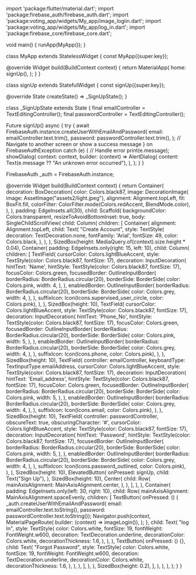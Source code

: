 import 'package:flutter/material.dart';
import 'package:firebase_auth/firebase_auth.dart';
import 'package:voting_app/widgets/My_app/image_logiin.dart';
import 'package:voting_app/widgets/My_app/log_in.dart';
import 'package:firebase_core/firebase_core.dart';

void main() {
  runApp(MyApp());
}

class MyApp extends StatelessWidget {
  const MyApp({super.key});

  @override
  Widget build(BuildContext context) {
    return MaterialApp(
      home: signUp(),
    );
  }
}

class signUp extends StatefulWidget {
  const signUp({super.key});

  @override
  State<signUp> createState() => _SignUpState();
}

class _SignUpState extends State<signUp> {
  final emailController = TextEditingController();
  final passwordController = TextEditingController();

  Future<void> signUp() async {
    try {
      await FirebaseAuth.instance.createUserWithEmailAndPassword(
        email: emailController.text.trim(),
        password: passwordController.text.trim(),
      );
      // Navigate to another screen or show a success message
    } on FirebaseAuthException catch (e) {
      // Handle error
      print(e.message);
      showDialog(
        context: context,
        builder: (context) => AlertDialog(
          content: Text(e.message ?? "An unknown error occurred"),
        ),
      );
    }
  }

  FirebaseAuth _auth = FirebaseAuth.instance;

  @override
  Widget build(BuildContext context) {
    return Container(
      decoration: BoxDecoration(
        color: Colors.black87,
        image: DecorationImage(
          image: AssetImage("assets2/light.jpeg"),
          alignment: Alignment.topLeft,
          fit: BoxFit.fill,
          colorFilter: ColorFilter.mode(Colors.redAccent, BlendMode.color),
        ),
      ),
      padding: EdgeInsets.all(30),
      child: Scaffold(
        backgroundColor: Colors.transparent,
        resizeToAvoidBottomInset: true,
        body: SingleChildScrollView(
          child: Column(
            children: [
              Container(
                alignment: Alignment.topLeft,
                child: Text(
                  "Create Account",
                  style: TextStyle(
                    decoration: TextDecoration.none,
                    fontFamily: 'Arial',
                    fontSize: 49,
                    color: Colors.black,
                  ),
                ),
              ),
              SizedBox(height: MediaQuery.of(context).size.height * 0.04),
              Container(
                padding: EdgeInsets.only(right: 15, left: 10),
                child: Column(
                  children: [
                    TextField(
                      cursorColor: Colors.lightBlueAccent,
                      style: TextStyle(color: Colors.black87, fontSize: 17),
                      decoration: InputDecoration(
                        hintText: 'Name',
                        hintStyle: TextStyle(color: Colors.black87, fontSize: 17),
                        focusColor: Colors.green,
                        focusedBorder: OutlineInputBorder(
                          borderRadius: BorderRadius.circular(20),
                          borderSide: BorderSide(
                            color: Colors.pink,
                            width: 4,
                          ),
                        ),
                        enabledBorder: OutlineInputBorder(
                          borderRadius: BorderRadius.circular(20),
                          borderSide: BorderSide(
                            color: Colors.grey,
                            width: 4,
                          ),
                        ),
                        suffixIcon: Icon(Icons.supervised_user_circle, color: Colors.pink),
                      ),
                    ),
                    SizedBox(height: 10),
                    TextField(
                      cursorColor: Colors.lightBlueAccent,
                      style: TextStyle(color: Colors.black87, fontSize: 17),
                      decoration: InputDecoration(
                        hintText: 'Phone_No',
                        hintStyle: TextStyle(color: Colors.black87, fontSize: 17),
                        focusColor: Colors.green,
                        focusedBorder: OutlineInputBorder(
                          borderRadius: BorderRadius.circular(20),
                          borderSide: BorderSide(
                            color: Colors.pink,
                            width: 5,
                          ),
                        ),
                        enabledBorder: OutlineInputBorder(
                          borderRadius: BorderRadius.circular(20),
                          borderSide: BorderSide(
                            color: Colors.grey,
                            width: 4,
                          ),
                        ),
                        suffixIcon: Icon(Icons.phone, color: Colors.pink),
                      ),
                    ),
                    SizedBox(height: 10),
                    TextField(
                      controller: emailController,
                      keyboardType: TextInputType.emailAddress,
                      cursorColor: Colors.lightBlueAccent,
                      style: TextStyle(color: Colors.black87, fontSize: 17),
                      decoration: InputDecoration(
                        hintText: 'Email_address',
                        hintStyle: TextStyle(color: Colors.black87, fontSize: 17),
                        focusColor: Colors.green,
                        focusedBorder: OutlineInputBorder(
                          borderRadius: BorderRadius.circular(20),
                          borderSide: BorderSide(
                            color: Colors.pink,
                            width: 5,
                          ),
                        ),
                        enabledBorder: OutlineInputBorder(
                          borderRadius: BorderRadius.circular(20),
                          borderSide: BorderSide(
                            color: Colors.grey,
                            width: 4,
                          ),
                        ),
                        suffixIcon: Icon(Icons.email, color: Colors.pink),
                      ),
                    ),
                    SizedBox(height: 10),
                    TextField(
                      controller: passwordController,
                      obscureText: true,
                      obscuringCharacter: '#',
                      cursorColor: Colors.lightBlueAccent,
                      style: TextStyle(color: Colors.black87, fontSize: 17),
                      decoration: InputDecoration(
                        hintText: 'Password',
                        hintStyle: TextStyle(color: Colors.black87, fontSize: 17),
                        focusedBorder: OutlineInputBorder(
                          borderRadius: BorderRadius.circular(20),
                          borderSide: BorderSide(
                            color: Colors.pink,
                            width: 5,
                          ),
                        ),
                        enabledBorder: OutlineInputBorder(
                          borderRadius: BorderRadius.circular(20),
                          borderSide: BorderSide(
                            color: Colors.grey,
                            width: 4,
                          ),
                        ),
                        suffixIcon: Icon(Icons.password_outlined, color: Colors.pink),
                      ),
                    ),
                    SizedBox(height: 10),
                    ElevatedButton(
                      onPressed: signUp,
                      child: Text("Sign Up"),
                    ),
                    SizedBox(height: 10),
                    Center(
                      child: Row(
                        mainAxisAlignment: MainAxisAlignment.center,
                      ),
                    ),
                  ],
                ),
              ),
              Container(
                padding: EdgeInsets.only(left: 30, right: 10),
                child: Row(
                  mainAxisAlignment: MainAxisAlignment.spaceEvenly,
                  children: [
                    TextButton(
                      onPressed: () {
                        _auth.createUserWithEmailAndPassword(
                            email: emailController.text.toString(),
                            password: passwordController.text.toString());
                        Navigator.push(context, MaterialPageRoute(
                            builder: (context) => imageLogin()),
                        );
                      },
                      child: Text(
                        "log In",
                        style: TextStyle(
                          color: Colors.white,
                          fontSize: 19,
                          fontWeight: FontWeight.w600,
                          decoration: TextDecoration.underline,
                          decorationColor: Colors.white,
                          decorationThickness: 1.6,
                        ),
                      ),
                    ),
                    TextButton(
                      onPressed: () {},
                      child: Text(
                        "Forgot Password",
                        style: TextStyle(
                          color: Colors.white,
                          fontSize: 19,
                          fontWeight: FontWeight.w600,
                          decoration: TextDecoration.underline,
                          decorationColor: Colors.white,
                          decorationThickness: 1.6,
                        ),
                      ),
                    ),
                  ],
                ),
              ),
              SizedBox(height: 0.2),
            ],
          ),
        ),
      ),
    );
  }
}
